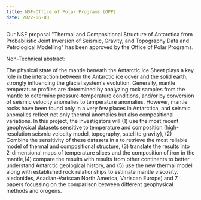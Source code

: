 ```yaml
---
title: NSF-Office of Polar Programs (OPP) 
date: 2022-06-03
---
```


Our NSF proposal "Thermal and Compositional Structure of Antarctica from Probabilistic Joint Inversion of Seismic, Gravity, and Topography Data and Petrological Modelling" has been approved by the Office of Polar Programs.

Non-Technical abstract:

The physical state of the mantle beneath the Antarctic Ice Sheet plays a key role in the interaction between the Antarctic ice cover and the solid earth, strongly influencing the glacial system's evolution. Generally, mantle temperature profiles are determined by analyzing rock samples from the mantle to determine pressure-temperature conditions, and/or by conversion of seismic velocity anomalies to temperature anomalies. However, mantle rocks have been found only in a very few places in Antarctica, and seismic anomalies reflect not only thermal anomalies but also compositional variations. In this project, the investigators will (1) use the most recent geophysical datasets sensitive to temperature and composition (high-resolution seismic velocity model, topography, satellite gravity), (2) Combine the sensitivity of these datasets in a to retrieve the most reliable model of thermal and compositional structure, (3) translate the results into 2-dimensional maps of temperature slices and the composition of iron in the mantle,(4) compare the results with results from other continents to better understand Antarctic geological history, and (5) use the new thermal model along with established rock relationships to estimate mantle viscosity. aledonides, Acadian-Variscan North America, Variscan Europe) and 7 papers focussing on the comparison between different geophysical methods and orogens.

 
